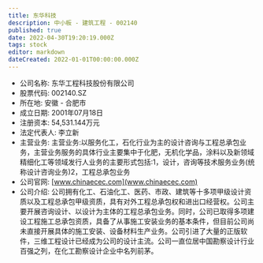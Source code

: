 ```yaml
---
title: 东华科技
description: 中小板 - 建筑工程 - 002140
published: true
date: 2022-04-30T19:20:19.000Z
tags: stock
editor: markdown
dateCreated: 2022-01-01T00:00:00.000Z
---
```


- 公司名称: 东华工程科技股份有限公司
- 股票代码: 002140.SZ
- 所在地: 安徽 - 合肥市
- 成立日期: 2001年07月18日
- 注册资本: 54,531.144万元
- 法定代表人: 李立新
- 主营业务: 主营业务:以服务化工，石化行业为主的设计咨询与工程总承包业务，主营业务服务的具体行业主要集中于化肥，无机化学品，涂料以及新领域精细化工等领域发行人业务的主要形式包括:1，设计，咨询等技术服务业务(统称设计咨询业务)2，工程总承包业务
- 公司官网: [www.chinaecec.com](www.chinaecec.com)
- 公司介绍: 公司拥有化工、石油化工、医药、市政、建筑等十多项甲级设计资质以及工程总承包甲级资质，具有对外工程总承包权和进出口经营权。公司主要开展咨询设计、以设计为主体的工程总承包业务。同时，公司已取得多项建设工程施工总承包资质，具备了从事施工安装业务的基本条件，但目前公司尚未直接开展具体的施工安装、设备材料生产业务。公司引进了大量的正版软件，三维工程设计已经成为公司的设计主流。公司一直位居中国勘察设计行业百强之列，在化工勘察设计企业中名列前茅。


